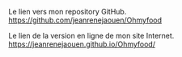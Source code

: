 Le lien vers mon repository GitHub.
https://github.com/jeanrenejaouen/Ohmyfood

Le lien de la version en ligne de mon site Internet.    
https://jeanrenejaouen.github.io/Ohmyfood/
